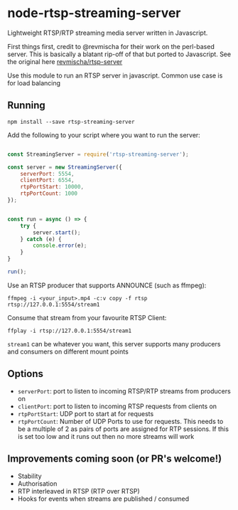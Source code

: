 # node-rtsp-streaming-server

Lightweight RTSP/RTP streaming media server written in Javascript.

First things first, credit to @revmischa for their work on the perl-based server. This is basically a blatant rip-off of that but ported to Javascript. See the original here [revmischa/rtsp-server](https://github.com/revmischa/rtsp-server)

Use this module to run an RTSP server in javascript. Common use case is for load balancing

## Running

`npm install --save rtsp-streaming-server`

Add the following to your script where you want to run the server:

```javascript

const StreamingServer = require('rtsp-streaming-server');

const server = new StreamingServer({
	serverPort: 5554,
	clientPort: 6554,
	rtpPortStart: 10000,
	rtpPortCount: 1000
});


const run = async () => {
	try {
		server.start();
	} catch (e) {
		console.error(e);
	}
}

run();

```

Use an RTSP producer that supports ANNOUNCE (such as ffmpeg):

`ffmpeg -i <your_input>.mp4 -c:v copy -f rtsp rtsp://127.0.0.1:5554/stream1`

Consume that stream from your favourite RTSP Client:

`ffplay -i rtsp://127.0.0.1:5554/stream1`

`stream1` can be whatever you want, this server supports many producers and consumers on different mount points


## Options


* `serverPort`: port to listen to incoming RTSP/RTP streams from producers on
* `clientPort`: port to listen to incoming RTSP requests from clients on
* `rtpPortStart`: UDP port to start at for requests
* `rtpPortCount`: Number of UDP Ports to use for requests. This needs to be a multiple of 2 as pairs of ports are assigned for RTP sessions. If this is set too low and it runs out then no more streams will work


## Improvements coming soon (or PR's welcome!)

* Stability
* Authorisation
* RTP interleaved in RTSP (RTP over RTSP)
* Hooks for events when streams are published / consumed